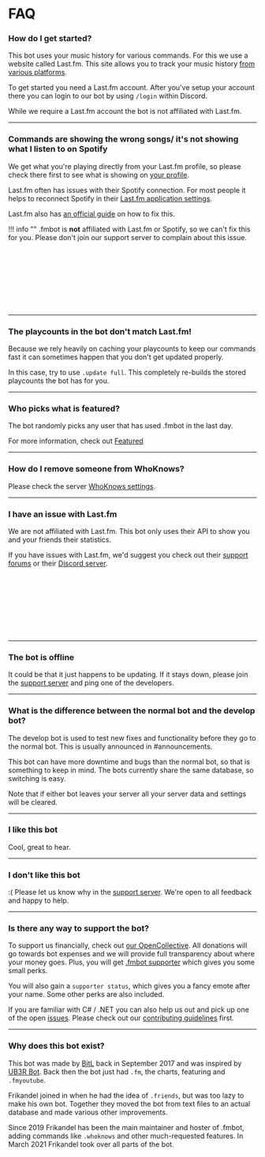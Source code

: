 # FAQ

### How do I get started?

This bot uses your music history for various commands. For this we use a website called Last.fm. 
This site allows you to track your music history [from various platforms](https://www.last.fm/about/trackmymusic).

To get started you need a Last.fm account. After you've setup your account there you can login to our bot by using `/login` within Discord.

While we require a Last.fm account the bot is not affiliated with Last.fm.

---

### Commands are showing the wrong songs/ it's not showing what I listen to on Spotify

We get what you're playing directly from your Last.fm profile, so please check there first to see what is showing on [your profile](https://www.last.fm/user/_). 

Last.fm often has issues with their Spotify connection. 
For most people it helps to reconnect Spotify in their [Last.fm application settings](https://www.last.fm/settings/applications). 

Last.fm also has [an official guide](https://support.last.fm/t/spotify-has-stopped-scrobbling-what-can-i-do/3184) on how to fix this.

!!! info ""
    .fmbot is **not** affiliated with Last.fm or Spotify, so we can't fix this for you. Please don't join our support server to complain about this issue.

    
<script async src="https://pagead2.googlesyndication.com/pagead/js/adsbygoogle.js?client=ca-pub-5817610257612647"
     crossorigin="anonymous"></script>
<!-- Banner -->
<ins class="adsbygoogle"
     style="display:inline-block;width:728px;height:120px"
     data-ad-client="ca-pub-5817610257612647"
     data-ad-slot="2734431126"></ins>
<script>
     (adsbygoogle = window.adsbygoogle || []).push({});
</script>

---

### The playcounts in the bot don't match Last.fm!

Because we rely heavily on caching your playcounts to keep our commands fast it can sometimes happen that you don't get updated properly.

In this case, try to use `.update full`. This completely re-builds the stored playcounts the bot has for you. 

---

### Who picks what is featured?

The bot randomly picks any user that has used .fmbot in the last day.

For more information, check out [Featured](/commands/featured/)

---

### How do I remove someone from WhoKnows?

Please check the server [WhoKnows settings](/guildsettings/whoknowsettings/).

---

### I have an issue with Last.fm

We are not affiliated with Last.fm. This bot only uses their API to show you and your friends their statistics.

If you have issues with Last.fm, we'd suggest you check out their [support forums](https://support.last.fm) or their [Discord server](https://discord.gg/swrVDCBZ8H).

    
<script async src="https://pagead2.googlesyndication.com/pagead/js/adsbygoogle.js?client=ca-pub-5817610257612647"
     crossorigin="anonymous"></script>
<!-- Banner -->
<ins class="adsbygoogle"
     style="display:inline-block;width:728px;height:120px"
     data-ad-client="ca-pub-5817610257612647"
     data-ad-slot="2734431126"></ins>
<script>
     (adsbygoogle = window.adsbygoogle || []).push({});
</script>

---

### The bot is offline

It could be that it just happens to be updating. If it stays down, please join the [support server](http://server.fmbot.xyz/) and ping one of the developers.

---

### What is the difference between the normal bot and the develop bot?

The develop bot is used to test new fixes and functionality before they go to the normal bot. This is usually announced in #announcements.

This bot can have more downtime and bugs than the normal bot, so that is something to keep in mind. The bots currently share the same database, so switching is easy.

Note that if either bot leaves your server all your server data and settings will be cleared.

---

### I like this bot

Cool, great to hear.

---

### I don't like this bot

:( Please let us know why in the [support server](http://server.fmbot.xyz/). We're open to all feedback and happy to help.

---

### Is there any way to support the bot?

To support us financially, check out [our OpenCollective](https://opencollective.com/fmbot). All donations will go towards bot expenses and we will provide full transparency about where your money goes. Plus, you will get [.fmbot supporter](/supporter/) which gives you some small perks.

You will also gain a `supporter status`, which gives you a fancy emote after your name. Some other perks are also included.

If you are familiar with C# / .NET you can also help us out and pick up one of the open [issues](https://github.com/fmbot-discord/fmbot/issues). Please check out our [contributing guidelines](https://github.com/fmbot-discord/fmbot/blob/main/CONTRIBUTING.md) first.

----

### Why does this bot exist?

This bot was made by [BitL](https://twitter.com/BitlDev) back in September 2017 and was inspired by [UB3R Bot](https://ub3r-b0t.com/). Back then the bot just had `.fm`, the charts, featuring and `.fmyoutube`. 

Frikandel joined in when he had the idea of `.friends`, but was too lazy to make his own bot. Together they moved the bot from text files to an actual database and made various other improvements.

Since 2019 Frikandel has been the main maintainer and hoster of .fmbot, adding commands like `.whoknows` and other much-requested features. In March 2021 Frikandel took over all parts of the bot.

<script async src="https://pagead2.googlesyndication.com/pagead/js/adsbygoogle.js?client=ca-pub-5817610257612647"
     crossorigin="anonymous"></script>
<!-- In-docs -->
<ins class="adsbygoogle"
     style="display:block"
     data-ad-client="ca-pub-5817610257612647"
     data-ad-slot="9031186671"
     data-ad-format="auto"
     data-full-width-responsive="true"></ins>
<script>
     (adsbygoogle = window.adsbygoogle || []).push({});
</script>